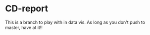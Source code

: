 # CD-report
This is a branch to play with in data vis. As long as you don't push to master, have at it!! 


